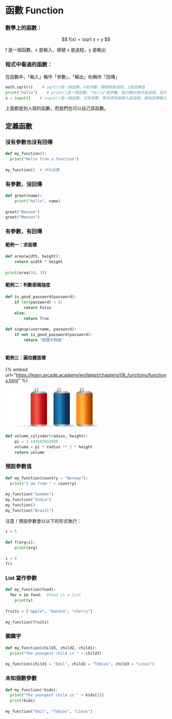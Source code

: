 # 函數 Function

### 數學上的函數：

$$
f(x) = \sqrt x = y
$$

f 是一個函數，x 是輸入，根號 x 是過程，y 是輸出

### 程式中看過的函數：

在函數中，「輸入」稱作「參數」，「輸出」則稱作「回傳」

```python
math.sqrt(4)    # sqrt()是一個函數，4是參數，開根號是過程，2是回傳值
print("hello")    # print()是一個函數，"hello"是參數，執行顯示指令是過程，但可以沒有回傳
x = input()    # input()是一個函數，沒有參數，等待使用者輸入是過程，最後回傳輸入的東西
```

上面都是別人寫的函數，而我們也可以自己寫函數。

## 定義函數

### 沒有參數也沒有回傳

```python
def my_function():
  print("Hello from a function")
  
my_function()  # 呼叫函數
```

### 有參數，沒回傳

```python
def greet(name):
    print("hello", name)

greet("Benson")
greet("Menson")
```

### 有參數，有回傳

#### 範例一：求面積

```python
def area(width, height):
    return width * height

print(area(10, 3))
```

#### 範例二：判斷密碼強度

```python
def is_good_password(password):
    if len(password) < 8:
        return False
    else:
        return True

def signup(username, password):
    if not is_good_password(password):
        return "密碼不夠強"
        
```

#### 範例三：圓柱體面積

{% embed url="https://learn.arcade.academy/en/latest/chapters/08_functions/functions.html" %}

![](<../../.gitbook/assets/image (120) (1) (1) (1).png>)

```python
def volume_cylinder(radius, height):
    pi = 3.141592653589
    volume = pi * radius ** 2 * height
    return volume
```

### 預設參數值

```python
def my_function(country = "Norway"):
  print("I am from " + country)

my_function("Sweden")
my_function("India")
my_function()
my_function("Brazil")
```

注意！預設參數會以以下的形式執行：

```python
i = 5

def f(arg=i):
    print(arg)

i = 6
f()
```

### List 當作參數

```python
def my_function(food):
  for x in food:  #food is a list
    print(x)

fruits = ["apple", "banana", "cherry"]

my_function(fruits)
```

### 關鍵字

```python
def my_function(child3, child2, child1):
  print("The youngest child is " + child3)

my_function(child1 = "Emil", child2 = "Tobias", child3 = "Linus")
```

### 未知個數參數

```python
def my_function(*kids):
  print("The youngest child is " + kids[2])
  print(kids)

my_function("Emil", "Tobias", "Linus")
```

##

